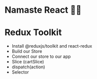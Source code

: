 # Namaste React 🐱‍🏍

# Redux Toolkit
 - Install @reduxjs/toolkit and react-redux
 - Build our Store
 - Connect our store to our app
 - Slice (cartSlice)
 - dispatch(action)
 - Selector